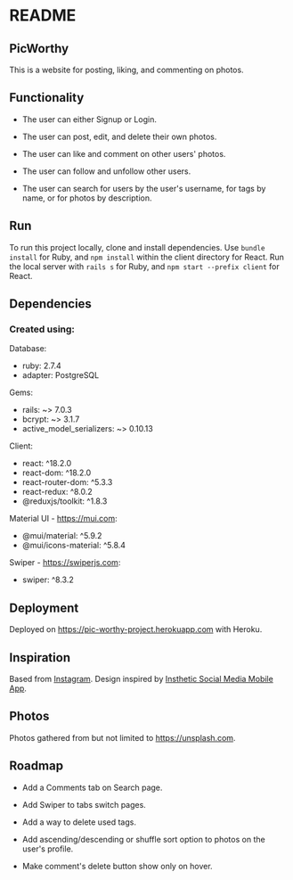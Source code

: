 # README

## PicWorthy
This is a website for posting, liking, and commenting on photos.

## Functionality
* The user can either Signup or Login.

* The user can post, edit, and delete their own photos.

* The user can like and comment on other users' photos.

* The user can follow and unfollow other users.

* The user can search for users by the user's username, for tags by name, or for photos by description.

## Run
To run this project locally, clone and install dependencies. 
Use `bundle install` for Ruby, and `npm install` within the client directory for React.
Run the local server with `rails s` for Ruby, and `npm start --prefix client` for React.

## Dependencies
### Created using: 

Database:
* ruby: 2.7.4
* adapter: PostgreSQL

Gems:
* rails: ~> 7.0.3
* bcrypt: ~> 3.1.7
* active_model_serializers: ~> 0.10.13

Client:
* react: ^18.2.0
* react-dom: ^18.2.0
* react-router-dom: ^5.3.3
* react-redux: ^8.0.2
* @reduxjs/toolkit: ^1.8.3

Material UI - https://mui.com: 
* @mui/material: ^5.9.2
* @mui/icons-material: ^5.8.4

Swiper - https://swiperjs.com: 
* swiper: ^8.3.2

## Deployment
Deployed on https://pic-worthy-project.herokuapp.com with Heroku.

## Inspiration
Based from [Instagram](https://www.instagram.com).
Design inspired by [Insthetic Social Media Mobile App](https://dribbble.com/shots/17122481-Insthetic-Social-Media-Mobile-App?utm_source=Clipboard_Shot&utm_campaign=DhimasRasyad&utm_content=Insthetic%20Social%20Media%20Mobile%20App&utm_medium=Social_Share&utm_source=Clipboard_Shot&utm_campaign=DhimasRasyad&utm_content=Insthetic%20Social%20Media%20Mobile%20App&utm_medium=Social_Share).

## Photos
Photos gathered from but not limited to https://unsplash.com.

## Roadmap
* Add a Comments tab on Search page. 

* Add Swiper to tabs switch pages.

* Add a way to delete used tags.

* Add ascending/descending or shuffle sort option to photos on the user's profile.

* Make comment's delete button show only on hover.

